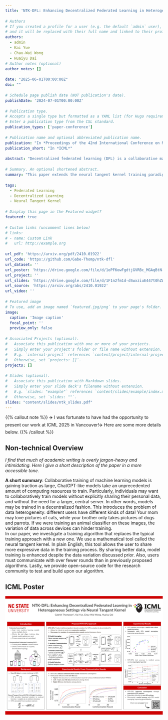```yaml
---
title: 'NTK-DFL: Enhancing Decentralized Federated Learning in Heterogeneous Settings via Neural Tangent Kernel'

# Authors
# If you created a profile for a user (e.g. the default `admin` user), write the username (folder name) here
# and it will be replaced with their full name and linked to their profile.
authors:
  - admin
  - Kai Yue
  - Chau-Wai Wong
  - Huaiyu Dai 
# Author notes (optional)
author_notes: []

date: "2025-06-01T00:00:00Z"
doi: ""

# Schedule page publish date (NOT publication's date).
publishDate: '2024-07-01T00:00:00Z'

# Publication type.
# Accepts a single type but formatted as a YAML list (for Hugo requirements).
# Enter a publication type from the CSL standard.
publication_types: ['paper-conference']

# Publication name and optional abbreviated publication name.
publication: "In *Proceedings of the 42nd International Conference on Machine Learning*"
publication_short: "In *ICML*"

abstract: "Decentralized federated learning (DFL) is a collaborative machine learning framework for training a model across participants without a central server or raw data exchange. DFL faces challenges due to statistical heterogeneity, as participants often possess data of different distributions reflecting local environments and user behaviors. Recent work has shown that the neural tangent kernel (NTK) approach, when applied to federated learning in a centralized framework, can lead to improved performance. We propose an approach leveraging the NTK to train client models in the decentralized setting, while introducing a synergy between NTK-based evolution and model averaging. This synergy exploits interclient model deviation and improves both accuracy and convergence in heterogeneous settings. Empirical results demonstrate that our approach consistently achieves higher accuracy than baselines in highly heterogeneous settings, where other approaches often underperform. Additionally, it reaches target performance in 4.6 times fewer communication rounds. We validate our approach across multiple datasets, network topologies, and heterogeneity settings to ensure robustness and generalization."

# Summary. An optional shortened abstract.
summary: "This paper extends the neural tangent kernel training paradigm to decentralized federated learning (DFL). We discover a synergy that emerges from our approach in DFL. Our method encourages useful deviations between client models, improving overall generalization when models are aggregated."

tags:
  - Federated Learning
  - Decentralized Learning
  - Neural Tangent Kernel

# Display this page in the Featured widget?
featured: true

# Custom links (uncomment lines below)
# links:
# - name: Custom Link
#   url: http://example.org

url_pdf: 'https://arxiv.org/pdf/2410.01922'
url_code: 'https://github.com/Gabe-Thomp/ntk-dfl'
url_dataset: ''
url_poster: 'https://drive.google.com/file/d/1oPF6owFgdtjGVRBc_MGAqBtN-E-nTLd6/preview'
url_project: ''
url_slides: 'https://drive.google.com/file/d/1F1n2fm1d-dSwxziuE447t0hZWCI5Ofmi/view?usp=sharing'
url_source: 'https://arxiv.org/abs/2410.01922'
url_video: ''

# Featured image
# To use, add an image named `featured.jpg/png` to your page's folder.
image:
  caption: 'Image caption'
  focal_point: ''
  preview_only: false

# Associated Projects (optional).
#   Associate this publication with one or more of your projects.
#   Simply enter your project's folder or file name without extension.
#   E.g. `internal-project` references `content/project/internal-project/index.md`.
#   Otherwise, set `projects: []`.
projects: []

# Slides (optional).
#   Associate this publication with Markdown slides.
#   Simply enter your slide deck's filename without extension.
#   E.g. `slides: "example"` references `content/slides/example/index.md`.
#   Otherwise, set `slides: ""`.
slides: "content/slides/ntk_slides.pdf"
---
```



{{% callout note %}}
✈️ I was fortunate to have had the opportunity to present our work at ICML 2025 in Vancouver!✈️ Here are some more details below.
{{% /callout %}}

## Non-technical Overview

*I find that much of academic writing is overly jargon-heavy and intimidating. Here I give a short description of the paper in a more accessible tone.*

**A short summary**:
Collaborative training of machine learning models is gaining traction as large, ChatGPT-like models take an unprecedented amount of computing resources to train. Particularly, individuals may want to collaboratively train models without explicitly sharing their personal data, and without the need for a larger, central server. In other words, models may be trained in a decentralized fashion.
This introduces the problem of data heterogeneity: different users have different kinds of data! Your mom may love pictures of cats, while your brother only takes pictures of dogs and parrots. If we were training an animal classifier on these images, the variation of data across devices can hinder training.  
In our paper, we investigate a training algorithm that replaces the typical training approach with a new one. We use a mathematical tool called the neural tangent kernel. In plain English, this tool allows the user to share more expressive data in the training process. By sharing better data, model training is enhanced despite the data variation discussed prior. Also, users must communicate with over fewer rounds than in previously proposed algorithms. Lastly, we provide open-source code for the research community to test and build upon our algorithm.

<!-- {{% callout note %}}
Create your slides in Markdown - click the _Slides_ button to check out the example.
{{% /callout %}}
 -->
## ICML Poster
![](poster.png)